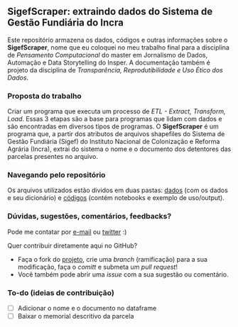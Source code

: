 ## SigefScraper: extraindo dados do Sistema de Gestão Fundiária do Incra
Este repositório armazena os dados, códigos e outras informações sobre o **SigefScraper**, nome que eu coloquei no meu trabalho final para a disciplina de *Pensamento Computacional* do master em Jornalismo de Dados, Automação e Data Storytelling do Insper. A documentação também é projeto da disciplina de *Transparência, Reprodutibilidade e Uso Ético dos Dados*.

### Proposta do trabalho
Criar um programa que executa um processo de *ETL - Extract, Transform, Load*. Essas 3 etapas são a base para programas que lidam com dados e são encontradas em diversos tipos de programas. O **SigefScraper** é um programa que, a partir dos atributos de arquivos shapefiles do Sistema de Gestão Fundiária (Sigef) do Instituto Nacional de Colonização e Reforma Agrária (Incra), extrai do sistema o nome e o documento dos detentores das parcelas presentes no arquivo. 

### Navegando pelo repositório
Os arquivos utilizados estão dividos em duas pastas: [dados](https://github.com/biamuniz/sigefscraper/tree/main/dados) (com os dados e seu dicionário) e [códigos](https://github.com/biamuniz/sigefscraper/tree/main/codigo) (contém notebooks e exemplo de uso/output).


### Dúvidas, sugestões, comentários, feedbacks? 
Pode me contatar por [e-mail](mailto:biancamuniz@usp.br) ou [twitter](https://twitter.com/biancamuniz__) :)

Quer contribuir diretamente aqui no GitHub? 
* Faça o fork do [projeto](https://github.com/biamuniz/sigefscraper/), crie uma *branch* (ramificação) para a sua modificação, faça o *comitt* e submeta um *pull request*!
* Você também pode abrir uma *issue* com a sua sugestão ou comentário.

### To-do (ideias de contribuição)
- [ ] Adicionar o nome e o documento no dataframe
- [ ] Baixar o memorial descritivo da parcela
